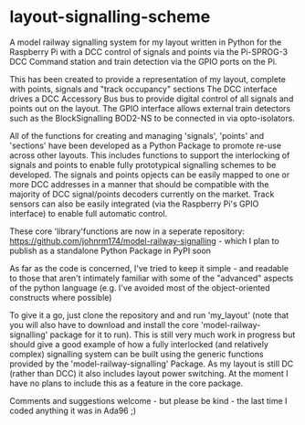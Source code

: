 # layout-signalling-scheme
A model railway signalling system for my layout written in Python for the Raspberry Pi with a DCC control of signals and points 
via the Pi-SPROG-3 DCC Command station and train detection via the GPIO ports on the Pi.

This has been created to provide a representation of my layout, complete with points, signals and "track occupancy" sections
The DCC interface drives a DCC Accessory Bus bus to provide digital control of all signals and points out on the layout. 
The GPIO interface allows external train detectors such as the BlockSignalling BOD2-NS to be connected in via opto-isolators.

All of the functions for creating and managing 'signals', 'points' and 'sections' have been developed as a Python Package 
to promote re-use across other layouts. This includes functions to support the interlocking of signals and points to enable 
fully prototypical signalling schemes to be developed. The signals and points opjects can be easily mapped to one or more DCC 
addresses in a manner that should be compatible with the majority of DCC signal/points decoders currently on the market. 
Track sensors can also be easily integrated (via the Raspberry Pi's GPIO interface) to enable full automatic control.

These core 'library'functions are now in a seperate repository: https://github.com/johnrm174/model-railway-signalling - which
I plan to publish as a standalone Python Package in PyPI soon

As far as the code is concerned, I've tried to keep it simple - and readable to those that aren't intimately familiar with
some of the "advanced" aspects of the python language (e.g. I've avoided most of the object-oriented constructs where possible)

To give it a go, just clone the repository and and run 'my_layout' (note that you will also have to download and install the core 'model-railway-signalling'
package for it to run). This is still very much work in progress but should give a good example of how a fully interlocked (and relatively complex) 
signalling system can be built using the generic functions provided by the 'model-railway-signalling' Package. As my layout is still DC (rather than 
DCC) it also includes layout power switching. At the moment I have no plans to include this as a feature in the core package.

Comments and suggestions welcome - but please be kind - the last time I coded anything it was in Ada96 ;)
 
